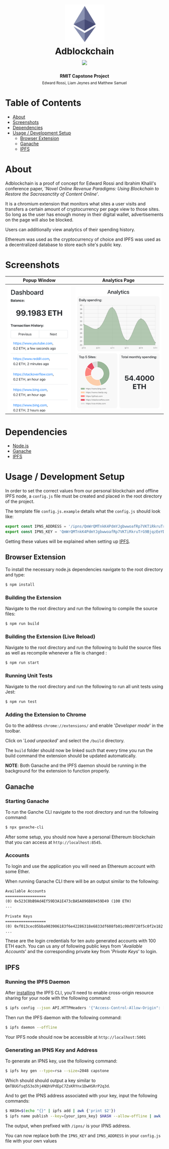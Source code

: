 <div align="center">
  <h1>
    <img src="/images/ethereum_logo.png?raw=true" alt="Ethereum Logo" height="125"><br>
    Adblockchain<br>
    <img src="https://travis-ci.com/mjsamuel/adblockchain.svg?token=8bnx6syKrM5BbM1FTCfx&branch=master"/><br>
  </h1>
  <strong>RMIT Capstone Project<br></strong>
  <sub>Edward Rossi, Liam Jeynes and Matthew Samuel</sub>
</div>

# Table of Contents
- [About](#about)
- [Screenshots](#screenshots)
- [Dependencies](#dependencies)
- [Usage / Development Setup](#usage--development-setup)
  - [Browser Extension](#browser-extension)
  - [Ganache](#ganache)
  - [IPFS](#ipfs)

# About
Adblockchain is a proof of concept for Edward Rossi and Ibrahim Khalil's conference paper, '*Novel Online Revenue Paradigms: Using Blockchain to Restore the Sacrosanctity of Content Online*'.

It is a chromium extension that monitors what sites a user visits and transfers a certain amount of cryptocurrency per page view to those sites. 
So long as the user has enough money in their digital wallet, advertisements on the page will also be blocked.

Users can additionally view analytics of their spending history.

Ethereum was used as the cryptocurrency of choice and IPFS was used as a decentralized database to store each site's public key.

# Screenshots
| Popup Window                                | Analytics Page                                  |
| :-----------------------------------------: | :---------------------------------------------: |
| ![](/images/screenshots/popup.png?raw=true) | ![](/images/screenshots/analytics.png?raw=true) |

# Dependencies
- [Node.js](https://nodejs.org/en/)
- [Ganache](https://www.trufflesuite.com/ganache)
- [IPFS](https://ipfs.io)

# Usage / Development Setup
In order to set the correct values from our personal blockchain and offline IPFS node, a `config.js` file must be created and placed in the root directory of the project.

The template file `config.js.example` details what the `config.js` should look like:
```js
export const IPNS_ADDRESS = '/ipns/QmWrQMTnkK4PdmYJgbwwoafRp7VKTiRkruTrG9BjqzEeYD';
export const IPNS_KEY = 'QmWrQMTnkK4PdmYJgbwwoafRp7VKTiRkruTrG9BjqzEeYD';
```

Getting these values will be explained when setting up [IPFS](#IPFS).

## Browser Extension
To install the necessary node.js dependencies navigate to the root directory and type:
```bash
$ npm install
```

### Building the Extension
Navigate to the root directory and run the following to compile the source files:
```bash
$ npm run build
```

### Building the Extension (Live Reload)
Navigate to  the root directory and run the following to build the source files as well as recompile whenever a file is changed :
```bash
$ npm run start
```

### Running Unit Tests
Navigate to the root directory and run the following to run all unit tests using Jest:
```bash
$ npm run test
```

### Adding the Extension to Chrome
Go to the address `chrome://extensions/` and enable '*Developer mode*' in the toolbar.

Click on '*Load unpacked*' and select the `/build` directory.

The `build` folder should now be linked such that every time you run the build command the extension should be updated automatically.

**NOTE**: Both Ganache and the IPFS daemon should be running in the background for the extension to function properly.

## Ganache
### Starting Ganache
To run the Ganche CLI navigate to the root directory and run the following command:
```bash
$ npx ganache-cli
``` 

After some setup, you should now have a personal Ethereum blockchain that you can access at `http://localhost:8545`.

### Accounts
To login and use the application you will need an Ethereum account with some Ether.

When running Ganache CLI there will be an output similar to the following:
```
Available Accounts
==================
(0) 0x523C0bB9Ad4Ef59D3A1E473cBA5A896B89459D49 (100 ETH)
...

Private Keys
==================
(0) 0xf013cec05bba903906183f6e42286318e6833df608fb01c00d9728f5c0f2e182
...
```

These are the login credentials for ten auto generated accounts with 100 ETH each. 
You can us any of following public keys from '*Available Accounts*' and the corresponding private key from '*Private Keys*' to login.

## IPFS
### Running the IPFS Daemon
After [installing](https://docs.ipfs.io/install/) the IPFS CLI, you'll  need to enable cross-origin resource sharing for your node with the following command:
```bash
$ ipfs config --json API.HTTPHeaders '{"Access-Control-Allow-Origin": ["*"]}'
```

Then run the IPFS daemon with the following command:
```bash
$ ipfs daemon --offline
```

Your IPFS node should now be accessible at `http://localhost:5001` 

### Generating an IPNS Key and Address 
To generate an IPNS key, use the following command:
```bash
$ ipfs key gen --type=rsa --size=2048 capstone
```

Which should should output a key similar to `QmTBUGfsq5S3o3hj4NQhVPdEpC7ZsKRYnx1DwHSRrP2q3d`.

And to get the IPNS address associated with your key, input the following commands:
```bash
$ HASH=$(echo "{}" | ipfs add | awk {'print $2'})
$ ipfs name publish --key={your_ipns_key} $HASH --allow-offline | awk '{print substr($3, 1, length($3)-1)}'
```
The output, when prefixed with `/ipns/` is your IPNS address.

You can now replace both the `IPNS_KEY` and `IPNS_ADDRESS` in your `config.js` file with your own values
